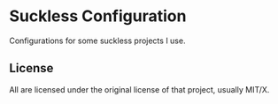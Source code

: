 # Suckless Configuration
Configurations for some suckless projects I use.

## License
All are licensed under the original license of that project, usually MIT/X.
